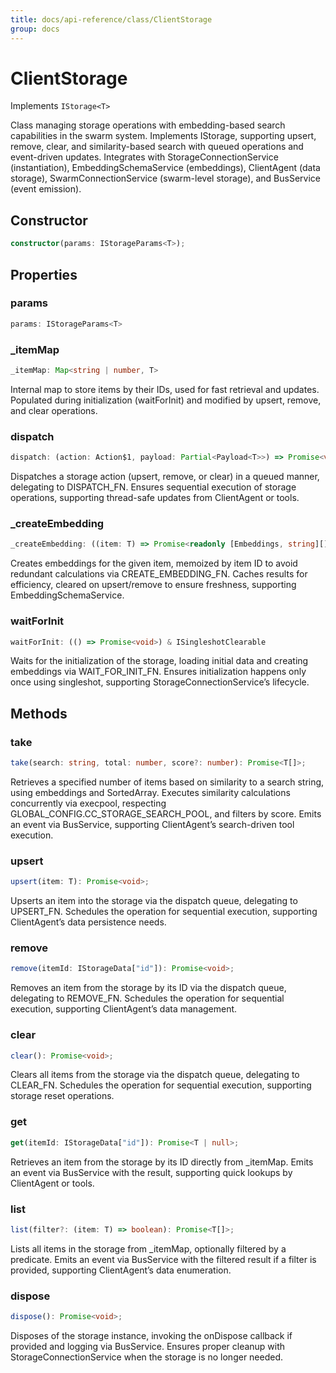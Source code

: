 ```yaml
---
title: docs/api-reference/class/ClientStorage
group: docs
---
```


# ClientStorage

Implements `IStorage<T>`

Class managing storage operations with embedding-based search capabilities in the swarm system.
Implements IStorage, supporting upsert, remove, clear, and similarity-based search with queued operations and event-driven updates.
Integrates with StorageConnectionService (instantiation), EmbeddingSchemaService (embeddings), ClientAgent (data storage),
SwarmConnectionService (swarm-level storage), and BusService (event emission).

## Constructor

```ts
constructor(params: IStorageParams<T>);
```

## Properties

### params

```ts
params: IStorageParams<T>
```

### _itemMap

```ts
_itemMap: Map<string | number, T>
```

Internal map to store items by their IDs, used for fast retrieval and updates.
Populated during initialization (waitForInit) and modified by upsert, remove, and clear operations.

### dispatch

```ts
dispatch: (action: Action$1, payload: Partial<Payload<T>>) => Promise<void>
```

Dispatches a storage action (upsert, remove, or clear) in a queued manner, delegating to DISPATCH_FN.
Ensures sequential execution of storage operations, supporting thread-safe updates from ClientAgent or tools.

### _createEmbedding

```ts
_createEmbedding: ((item: T) => Promise<readonly [Embeddings, string][]>) & IClearableMemoize<string | number> & IControlMemoize<string | number, Promise<readonly [Embeddings, string][]>>
```

Creates embeddings for the given item, memoized by item ID to avoid redundant calculations via CREATE_EMBEDDING_FN.
Caches results for efficiency, cleared on upsert/remove to ensure freshness, supporting EmbeddingSchemaService.

### waitForInit

```ts
waitForInit: (() => Promise<void>) & ISingleshotClearable
```

Waits for the initialization of the storage, loading initial data and creating embeddings via WAIT_FOR_INIT_FN.
Ensures initialization happens only once using singleshot, supporting StorageConnectionService’s lifecycle.

## Methods

### take

```ts
take(search: string, total: number, score?: number): Promise<T[]>;
```

Retrieves a specified number of items based on similarity to a search string, using embeddings and SortedArray.
Executes similarity calculations concurrently via execpool, respecting GLOBAL_CONFIG.CC_STORAGE_SEARCH_POOL, and filters by score.
Emits an event via BusService, supporting ClientAgent’s search-driven tool execution.

### upsert

```ts
upsert(item: T): Promise<void>;
```

Upserts an item into the storage via the dispatch queue, delegating to UPSERT_FN.
Schedules the operation for sequential execution, supporting ClientAgent’s data persistence needs.

### remove

```ts
remove(itemId: IStorageData["id"]): Promise<void>;
```

Removes an item from the storage by its ID via the dispatch queue, delegating to REMOVE_FN.
Schedules the operation for sequential execution, supporting ClientAgent’s data management.

### clear

```ts
clear(): Promise<void>;
```

Clears all items from the storage via the dispatch queue, delegating to CLEAR_FN.
Schedules the operation for sequential execution, supporting storage reset operations.

### get

```ts
get(itemId: IStorageData["id"]): Promise<T | null>;
```

Retrieves an item from the storage by its ID directly from _itemMap.
Emits an event via BusService with the result, supporting quick lookups by ClientAgent or tools.

### list

```ts
list(filter?: (item: T) => boolean): Promise<T[]>;
```

Lists all items in the storage from _itemMap, optionally filtered by a predicate.
Emits an event via BusService with the filtered result if a filter is provided, supporting ClientAgent’s data enumeration.

### dispose

```ts
dispose(): Promise<void>;
```

Disposes of the storage instance, invoking the onDispose callback if provided and logging via BusService.
Ensures proper cleanup with StorageConnectionService when the storage is no longer needed.
